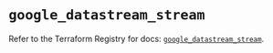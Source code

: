 # `google_datastream_stream`

Refer to the Terraform Registry for docs: [`google_datastream_stream`](https://registry.terraform.io/providers/hashicorp/google-beta/6.5.0/docs/resources/google_datastream_stream).

